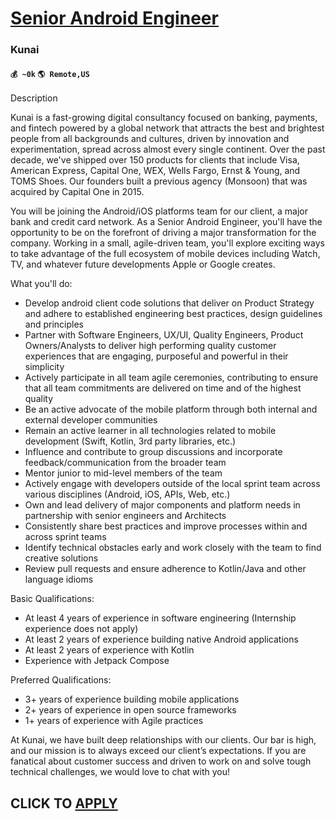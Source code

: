 # [Senior Android Engineer](https://www.remotewlb.com/apply/senior-android-engineer-68444)  
### Kunai  
#### `💰 ~0k` `🌎 Remote,US`  

Description

Kunai is a fast-growing digital consultancy focused on banking, payments, and fintech powered by a global network that attracts the best and brightest people from all backgrounds and cultures, driven by innovation and experimentation, spread across almost every single continent. Over the past decade, we've shipped over 150 products for clients that include Visa, American Express, Capital One, WEX, Wells Fargo, Ernst & Young, and TOMS Shoes. Our founders built a previous agency (Monsoon) that was acquired by Capital One in 2015.

You will be joining the Android/iOS platforms team for our client, a major bank and credit card network. As a Senior Android Engineer, you'll have the opportunity to be on the forefront of driving a major transformation for the company. Working in a small, agile-driven team, you'll explore exciting ways to take advantage of the full ecosystem of mobile devices including Watch, TV, and whatever future developments Apple or Google creates.  
  
What you'll do:

  * Develop android client code solutions that deliver on Product Strategy and adhere to established engineering best practices, design guidelines and principles
  * Partner with Software Engineers, UX/UI, Quality Engineers, Product Owners/Analysts to deliver high performing quality customer experiences that are engaging, purposeful and powerful in their simplicity
  * Actively participate in all team agile ceremonies, contributing to ensure that all team commitments are delivered on time and of the highest quality
  * Be an active advocate of the mobile platform through both internal and external developer communities
  * Remain an active learner in all technologies related to mobile development (Swift, Kotlin, 3rd party libraries, etc.)
  * Influence and contribute to group discussions and incorporate feedback/communication from the broader team
  * Mentor junior to mid-level members of the team
  * Actively engage with developers outside of the local sprint team across various disciplines (Android, iOS, APIs, Web, etc.)
  * Own and lead delivery of major components and platform needs in partnership with senior engineers and Architects
  * Consistently share best practices and improve processes within and across sprint teams
  * Identify technical obstacles early and work closely with the team to find creative solutions
  * Review pull requests and ensure adherence to Kotlin/Java and other language idioms

Basic Qualifications:

  * At least 4 years of experience in software engineering (Internship experience does not apply)
  * At least 2 years of experience building native Android applications
  * At least 2 years of experience with Kotlin
  * Experience with Jetpack Compose

Preferred Qualifications:

  * 3+ years of experience building mobile applications
  * 2+ years of experience in open source frameworks
  * 1+ years of experience with Agile practices

At Kunai, we have built deep relationships with our clients. Our bar is high, and our mission is to always exceed our client’s expectations. If you are fanatical about customer success and driven to work on and solve tough technical challenges, we would love to chat with you!

  
## CLICK TO [APPLY](https://www.remotewlb.com/apply/senior-android-engineer-68444)

